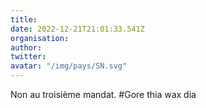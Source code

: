 ```yaml
---
title: 
date: 2022-12-21T21:01:33.541Z
organisation: 
author: 
twitter: 
avatar: "/img/pays/SN.svg"
---
```


Non au troisième mandat. 
#Gore thia wax dia
